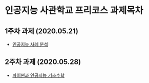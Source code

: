 # 인공지능 사관학교 프리코스 과제목차

## 1주차 과제 (2020.05.21)
 - [인공지능 사례 분석](https://github.com/winstring1991/gj-aischool/blob/master/1%EC%A3%BC%EC%B0%A8%EA%B3%BC%EC%A0%9C.ipynb)

## 2주차 과제 (2020.05.28)
 - [파이썬과 인공지능 기초수학](https://github.com/winstring1991/gj-aischool/blob/master/2%EC%A3%BC%EC%B0%A8%EA%B3%BC%EC%A0%9C.ipynb)
